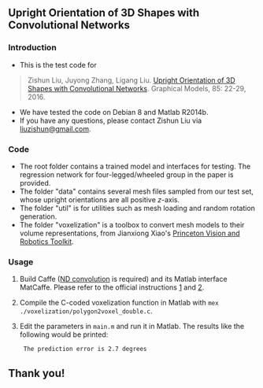 ## Upright Orientation of 3D Shapes with Convolutional Networks

### Introduction

- This is the test code for 
>Zishun Liu, Juyong Zhang, Ligang Liu. [Upright Orientation of 3D Shapes with Convolutional Networks]. Graphical Models, 85: 22-29, 2016.

- We have tested the code on Debian 8 and Matlab R2014b.
- If you have any questions, please contact Zishun Liu via <liuzishun@gmail.com>.

### Code

- The root folder contains a trained model and interfaces for testing. The regression network for four-legged/wheeled group in the paper is provided.
- The folder "data" contains several mesh files sampled from our test set, whose upright orientations are all positive _z_-axis.
- The folder "util" is for utilities such as mesh loading and random rotation generation.
- The folder "voxelization" is a toolbox to convert mesh models to their volume representations, from Jianxiong Xiao's [Princeton Vision and Robotics Toolkit]. 

### Usage

1. Build Caffe ([ND convolution](https://github.com/BVLC/caffe/pull/2049) is required) and its Matlab interface MatCaffe. Please refer to the official instructions [1](http://caffe.berkeleyvision.org/installation.html) and [2](http://caffe.berkeleyvision.org/tutorial/interfaces.html).
2. Compile the C-coded voxelization function in Matlab with ```mex ./voxelization/polygon2voxel_double.c```.
3. Edit the parameters in ```main.m``` and run it in Matlab. The results like the following would be printed:

        The prediction error is 2.7 degrees

## Thank you!

[Upright Orientation of 3D Shapes with Convolutional Networks]: http://dx.doi.org/10.1016/j.gmod.2016.03.001
[Princeton Vision and Robotics Toolkit]: http://vision.princeton.edu/code.html

